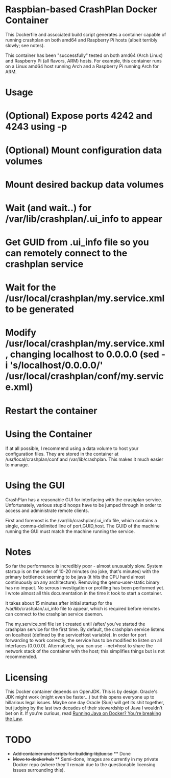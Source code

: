 Raspbian-based CrashPlan Docker Container
=========================================

This Dockerfile and associated build script generates a container capable of running crashplan on both amd64 and Raspberry Pi hosts (albeit terribly slowly; see notes).

This container has been "successfully" tested on both amd64 (Arch Linux) and Raspberry Pi (all flavors, ARM) hosts. For example, this container runs on a Linux amd64 host running Arch and a Raspberry Pi running Arch for ARM.

Usage
=====

# (Optional) Expose ports 4242 and 4243 using -p
# (Optional) Mount configuration data volumes
# Mount desired backup data volumes
# Wait (and wait..) for /var/lib/crashplan/.ui_info to appear
# Get GUID from .ui_info file so you can remotely connect to the crashplan service
# Wait for the /usr/local/crashplan/my.service.xml to be generated
# Modify /usr/local/crashplan/my.service.xml, changing <serviceHost>localhost</serviceHost> to <serviceHost>0.0.0.0</serviceHost> (sed -i 's/localhost/0.0.0.0/' /usr/local/crashplan/conf/my.service.xml)
# Restart the container

Using the Container
===================

If at all possible, I recommend using a data volume to host your configuration files. They are stored in the container at /usr/local/crashplan/conf and /var/lib/crashplan. This makes it much easier to manage.


Using the GUI
=============

CrashPlan has a reasonable GUI for interfacing with the crashplan service. Unfortunately, various stupid hoops have to be jumped through in order to access and administrate remote clients.

First and foremost is the /var/lib/crashplan/.ui_info file, which contains a single, comma-delimited line of port,GUID,host. The GUID of the machine running the GUI must match the machine running the service.


Notes
=====

So far the performance is incredibly poor - almost unusuably slow. System startup is on the order of 10-20 minutes (no joke, that's minutes) with the primary bottleneck seeming to be java (it hits the CPU hard almost continuously on any architecture). Removing the qemu-user-static binary has no impact. No serous investigation or profiling has been performed yet. I wrote almost all this documentation in the time it took to start a container.

It takes about 15 minutes after initial startup for the /var/lib/crashplan/.ui_info file to appear, which is required before remotes can connect to the crashplan service daemon.

The my.service.xml file isn't created until /after/ you've started the crashplan service for the first time. By default, the crashplan service listens on localhost (defined by the serviceHost variable). In order for port forwarding to work correctly, the service has to be modified to listen on all interfaces (0.0.0.0). Alternatively, you can use --net=host to share the network stack of the container with the host; this simplifies things but is not recommended.


Licensing
=========

This Docker container depends on OpenJDK. This is by design. Oracle's JDK might work (might even be faster...) but this opens everyone up to hillarious legal issues. Maybe one day Oracle (Sun) will get its shit together, but judging by the last two decades of their stewardship of Java I wouldn't bet on it. If you're curious, read [Running Java on Docker? You're breaking the Law](http://blog.takipi.com/running-java-on-docker-youre-breaking-the-law/).


TODO
====

* ~~Add container and scripts for building libjtux.so~~
** Done
* ~~Move to dockerhub~~
** Semi-done, images are currently in my private Docker repo (where they'll remain due to the questionable licensing issues surrounding this).


